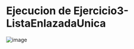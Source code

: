 # Ejecucion de Ejercicio3-ListaEnlazadaUnica

![image](https://github.com/AngelNava1029/ESTRUCTURAS-DE-DATOS-APLICADAS-/assets/122839982/86107155-5ab8-4703-8a1f-2da5890d7cb4)


